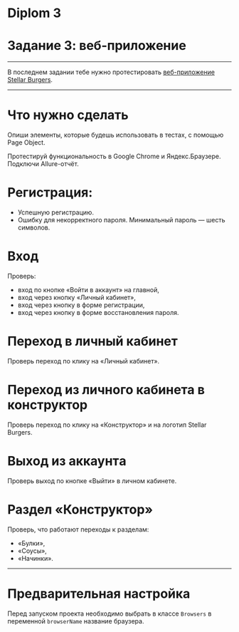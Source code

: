 # Diplom 3
# Задание 3: веб-приложение

---

В последнем задании тебе нужно протестировать  [веб-приложение Stellar Burgers](https://stellarburgers.nomoreparties.site/).

---
# Что нужно сделать

Опиши элементы, которые будешь использовать в тестах, с помощью Page Object.

Протестируй функциональность в Google Chrome и Яндекс.Браузере. Подключи Allure-отчёт.

# Регистрация:

* Успешную регистрацию.
* Ошибку для некорректного пароля. Минимальный пароль — шесть символов.

# Вход
Проверь:
* вход по кнопке «Войти в аккаунт» на главной,
* вход через кнопку «Личный кабинет»,
* вход через кнопку в форме регистрации,
* вход через кнопку в форме восстановления пароля.

# Переход в личный кабинет 
Проверь переход по клику на «Личный кабинет».

# Переход из личного кабинета в конструктор 
Проверь переход по клику на «Конструктор» и на логотип Stellar Burgers.

# Выход из аккаунтa
Проверь выход по кнопке «Выйти» в личном кабинете.

# Раздел «Конструктор»
Проверь, что работают переходы к разделам:

* «Булки»,
* «Соусы»,
* «Начинки».

---
# Предварительная настройка

Перед запуском проекта необходимо выбрать в классе `Browsers` в переменной `browserName` название браузера.

